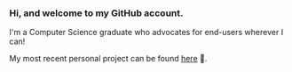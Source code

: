 ### Hi, and welcome to my GitHub account.

I'm a Computer Science graduate who advocates for end-users wherever I can!

My most recent personal project can be found [here](https://github.com/PilotsTradeNetwork/TickDetector) :rocket:.
